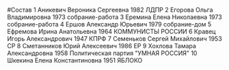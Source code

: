 #Состав
1 Аникевич Вероника Сергеевна 1982 ЛДПР
2 Егорова Ольга Владимировна 1973 собрание-работа
3 Еремина Елена Николаевна 1973 собрание-работа
4 Ершов Александр Юрьевич 1979 собрание-дом
5 Ефремова Ирина Анатольевна 1964 КОММУНИСТЫ РОССИИ
6 Кравец Игорь Александрович 1947 КПРФ
7 Семеньков Сергей Михайлович 1953 СР
8 Сметанников Юрий Алексеевич 1986 ЕР
9 Хохлова Тамара Александровна 1958 Политическая партия \"УМНАЯ РОССИЯ\"
10 Шкекина Елена Константиновна 1951 ЯБЛОКО
